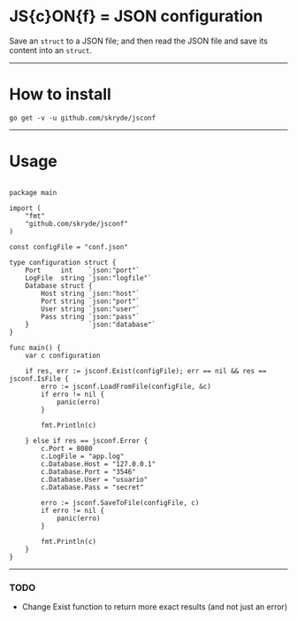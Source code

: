 # JS{c}ON{f} = JSON configuration

Save an `struct` to a JSON file; and then read the JSON file and save its content into an `struct`.

---

# How to install

`go get -v -u github.com/skryde/jsconf`

---

# Usage

```golang

package main

import (
	"fmt"
	"github.com/skryde/jsconf"
)

const configFile = "conf.json"

type configuration struct {
	Port     int    `json:"port"`
	LogFile  string `json:"logfile"`
	Database struct {
		Host string `json:"host"`
		Port string `json:"port"`
		User string `json:"user"`
		Pass string `json:"pass"`
	}               `json:"database"`
}

func main() {
	var c configuration

	if res, err := jsconf.Exist(configFile); err == nil && res == jsconf.IsFile {
		erro := jsconf.LoadFromFile(configFile, &c)
		if erro != nil {
			panic(erro)
		}

		fmt.Println(c)

	} else if res == jsconf.Error {
		c.Port = 8080
		c.LogFile = "app.log"
		c.Database.Host = "127.0.0.1"
		c.Database.Port = "3546"
		c.Database.User = "usuario"
		c.Database.Pass = "secret"

		erro := jsconf.SaveToFile(configFile, c)
		if erro != nil {
			panic(erro)
		}

		fmt.Println(c)
	}
}

```

---

### TODO

* Change Exist function to return more exact results (and not just an error)
